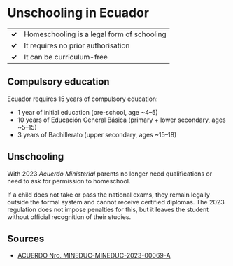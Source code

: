 # Unschooling in Ecuador

|       |                                            |
| ----- | ------------------------------------------ |
| **✓** | Homeschooling is a legal form of schooling |
| **✓** | It requires no prior authorisation         |
| **✓** | It can be curriculum-free                  |

## Compulsory education

Ecuador requires 15 years of compulsory education:

- 1 year of initial education (pre-school, age ~4–5)
- 10 years of Educación General Básica (primary + lower secondary, ages ~5–15)
- 3 years of Bachillerato (upper secondary, ages ~15–18)

## Unschooling

With 2023 _Acuerdo Ministerial_ parents no longer need qualifications or need
to ask for permission to homeschool.

If a child does not take or pass the national exams, they remain legally outside the formal system and cannot receive certified diplomas.
The 2023 regulation does not impose penalties for this, but it leaves the student without official recognition of their studies.

## Sources

- [ACUERDO Nro. MINEDUC-MINEDUC-2023-00069-A](https://contusguaguas.com/wp-content/uploads/2025/01/ACUERDO-MINEDUC-2023-00069-A.pdf)
